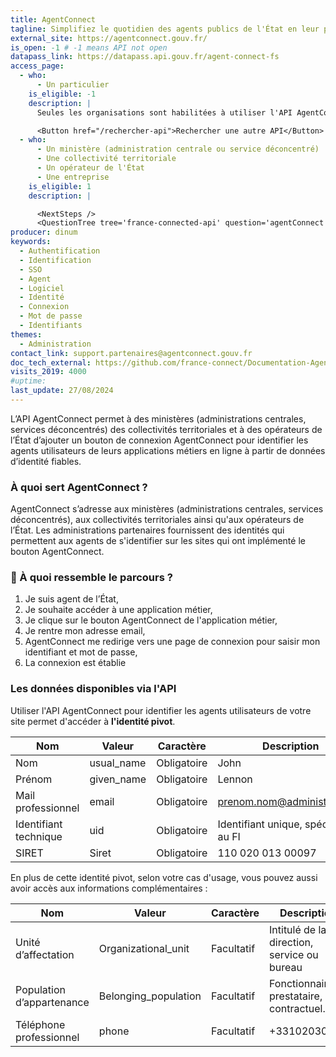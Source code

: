 ```yaml
---
title: AgentConnect
tagline: Simplifiez le quotidien des agents publics de l'État en leur permettant d’utiliser un même identifiant et mot de passe pour accéder à leurs services en ligne.
external_site: https://agentconnect.gouv.fr/
is_open: -1 # -1 means API not open
datapass_link: https://datapass.api.gouv.fr/agent-connect-fs
access_page:
  - who:
      - Un particulier
    is_eligible: -1
    description: |
      Seules les organisations sont habilitées à utiliser l'API AgentConnect ou intégrer le bouton AgentConnect.

      <Button href="/rechercher-api">Rechercher une autre API</Button>
  - who:
      - Un ministère (administration centrale ou service déconcentré)
      - Une collectivité territoriale
      - Un opérateur de l'État
      - Une entreprise
    is_eligible: 1
    description: |

      <NextSteps />
      <QuestionTree tree='france-connected-api' question='agentConnect' />
producer: dinum
keywords:
  - Authentification
  - Identification
  - SSO
  - Agent
  - Logiciel
  - Identité
  - Connexion
  - Mot de passe
  - Identifiants
themes:
  - Administration
contact_link: support.partenaires@agentconnect.gouv.fr
doc_tech_external: https://github.com/france-connect/Documentation-AgentConnect/blob/main/doc_fs.md
visits_2019: 4000
#uptime:
last_update: 27/08/2024
---
```


L’API AgentConnect permet à des ministères (administrations centrales, services déconcentrés) des collectivités territoriales et à des opérateurs de l’État d’ajouter un bouton de connexion AgentConnect pour identifier les agents utilisateurs de leurs applications métiers en ligne à partir de données d’identité fiables.

### À quoi sert AgentConnect ?

AgentConnect s’adresse aux ministères (administrations centrales, services déconcentrés), aux collectivités territoriales ainsi qu'aux opérateurs de l’État.
Les administrations partenaires fournissent des identités qui permettent aux agents de s'identifier sur les sites qui ont implémenté le bouton AgentConnect.

### 🔎 À quoi ressemble le parcours ?

1. Je suis agent de l’État,
2. Je souhaite accéder à une application métier,
3. Je clique sur le bouton AgentConnect de l'application métier,
4. Je rentre mon adresse email,
5. AgentConnect me redirige vers une page de connexion pour saisir mon identifiant et mot de passe,
6. La connexion est établie

### Les données disponibles via l'API

Utiliser l'API AgentConnect pour identifier les agents utilisateurs de votre site permet d'accéder à **l'identité pivot**.

| Nom                       | Valeur                   |Caractère                |Description                                 |
| ------------------------- | -------------------------|-------------------------|--------------------------------------------|
| Nom                       | usual_name               |Obligatoire              |John                                        |
| Prénom                    | given_name               |Obligatoire              |Lennon                                      |
| Mail professionnel        | email                    |Obligatoire              |prenom.nom@administration.fr                |
| Identifiant technique     | uid                      |Obligatoire              |Identifiant unique, spécifique au FI        |
| SIRET                     | Siret                    |Obligatoire              |110 020 013 00097                           |

En plus de cette identité pivot, selon votre cas d'usage, vous pouvez aussi avoir accès aux informations complémentaires :

| Nom                       | Valeur                   |Caractère                |Description                                 |
| ------------------------- | ------------------------ |-------------------------|--------------------------------------------|
| Unité d’affectation       | Organizational_unit      |Facultatif               |Intitulé de la direction, service ou bureau |
| Population d’appartenance | Belonging_population     |Facultatif               |Fonctionnaire, prestataire, contractuel...  |
| Téléphone professionnel   | phone                    |Facultatif               |+33102030405                                |
